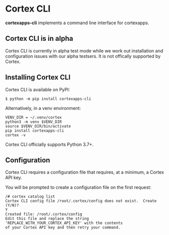 # Cortex CLI

**cortexapps-cli** implements a command line interface for cortexapps.

## Cortex CLI is in alpha

Cortex CLI is currently in alpha test mode while we work out installation
and configuration issues with our alpha testsers.  It is not offically
supported by Cortex.

## Installing Cortex CLI

Cortex CLI is available on PyPI:

```console
$ python -m pip install cortexapps-cli
```

Alternatively, in a venv environment:
```
VENV_DIR = ~/.venv/cortex
python3 -m venv $VENV_DIR
source $VENV_DIR/bin/activate
pip install cortexapps-cli
cortex -v
```

Cortex CLI officially supports Python 3.7+.

## Configuration
Cortex CLI requires a configuration file that requires, at a minimum, a Cortex API key.

You will be prompted to create a configuration file on the first request:

```
/# cortex catalog list
Cortex CLI config file /root/.cortex/config does not exist.  Create (Y/N)?
Y
Created file: /root/.cortex/config
Edit this file and replace the string 'REPLACE_WITH_YOUR_CORTEX_API_KEY' with the contents
of your Cortex API key and then retry your command.
```
